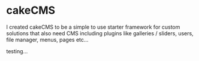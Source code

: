 cakeCMS
====

I created cakeCMS to be a simple to use starter framework for custom solutions that also need CMS including plugins like galleries / sliders, users, file manager, menus, pages etc...

testing...
